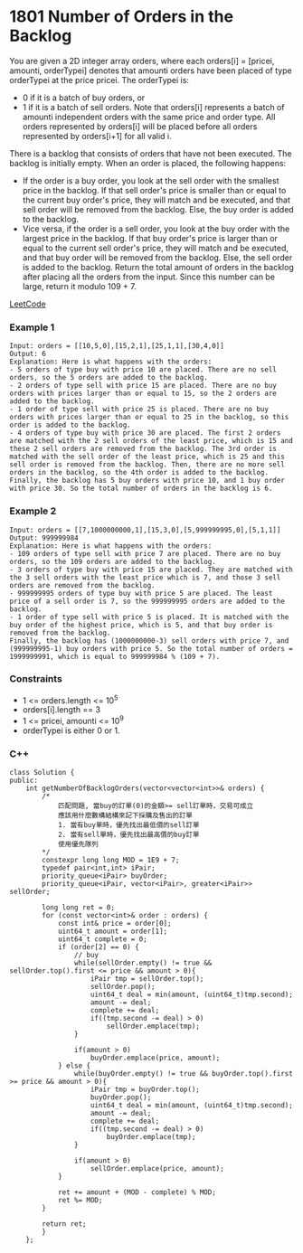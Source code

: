 # 1801 Number of Orders in the Backlog

You are given a 2D integer array orders, where each orders[i] = [pricei, amounti, orderTypei] denotes that amounti orders have been placed of type orderTypei at the price pricei. The orderTypei is:

* 0 if it is a batch of buy orders, or
* 1 if it is a batch of sell orders.
Note that orders[i] represents a batch of amounti independent orders with the same price and order type. All orders represented by orders[i] will be placed before all orders represented by orders[i+1] for all valid i.

There is a backlog that consists of orders that have not been executed. The backlog is initially empty. When an order is placed, the following happens:

* If the order is a buy order, you look at the sell order with the smallest price in the backlog. If that sell order's price is smaller than or equal to the current buy order's price, they will match and be executed, and that sell order will be removed from the backlog. Else, the buy order is added to the backlog.
* Vice versa, if the order is a sell order, you look at the buy order with the largest price in the backlog. If that buy order's price is larger than or equal to the current sell order's price, they will match and be executed, and that buy order will be removed from the backlog. Else, the sell order is added to the backlog.
Return the total amount of orders in the backlog after placing all the orders from the input. Since this number can be large, return it modulo 109 + 7.

[LeetCode](https://leetcode.cn/problems/number-of-orders-in-the-backlog/description/)

### Example 1

```
Input: orders = [[10,5,0],[15,2,1],[25,1,1],[30,4,0]]
Output: 6
Explanation: Here is what happens with the orders:
- 5 orders of type buy with price 10 are placed. There are no sell orders, so the 5 orders are added to the backlog.
- 2 orders of type sell with price 15 are placed. There are no buy orders with prices larger than or equal to 15, so the 2 orders are added to the backlog.
- 1 order of type sell with price 25 is placed. There are no buy orders with prices larger than or equal to 25 in the backlog, so this order is added to the backlog.
- 4 orders of type buy with price 30 are placed. The first 2 orders are matched with the 2 sell orders of the least price, which is 15 and these 2 sell orders are removed from the backlog. The 3rd order is matched with the sell order of the least price, which is 25 and this sell order is removed from the backlog. Then, there are no more sell orders in the backlog, so the 4th order is added to the backlog.
Finally, the backlog has 5 buy orders with price 10, and 1 buy order with price 30. So the total number of orders in the backlog is 6.
```

### Example 2

```
Input: orders = [[7,1000000000,1],[15,3,0],[5,999999995,0],[5,1,1]]
Output: 999999984
Explanation: Here is what happens with the orders:
- 109 orders of type sell with price 7 are placed. There are no buy orders, so the 109 orders are added to the backlog.
- 3 orders of type buy with price 15 are placed. They are matched with the 3 sell orders with the least price which is 7, and those 3 sell orders are removed from the backlog.
- 999999995 orders of type buy with price 5 are placed. The least price of a sell order is 7, so the 999999995 orders are added to the backlog.
- 1 order of type sell with price 5 is placed. It is matched with the buy order of the highest price, which is 5, and that buy order is removed from the backlog.
Finally, the backlog has (1000000000-3) sell orders with price 7, and (999999995-1) buy orders with price 5. So the total number of orders = 1999999991, which is equal to 999999984 % (109 + 7).
```


### Constraints

* 1 <= orders.length <= 10<sup>5</sup>
* orders[i].length == 3
* 1 <= pricei, amounti <= 10<sup>9</sup>
* orderTypei is either 0 or 1.



### C++ 

```
class Solution {
public:
    int getNumberOfBacklogOrders(vector<vector<int>>& orders) {
        /*
            匹配問題, 當buy的訂單(0)的金額>= sell訂單時，交易可成立
            應該用什麼數構結構來記下採購及售出的訂單
            1. 當有buy單時，優先找出最低價的sell訂單
            2. 當有sell單時，優先找出最高價的buy訂單
            使用優先隊列
        */
        constexpr long long MOD = 1E9 + 7;
        typedef pair<int,int> iPair;
        priority_queue<iPair> buyOrder;
        priority_queue<iPair, vector<iPair>, greater<iPair>> sellOrder;
        
        long long ret = 0;
        for (const vector<int>& order : orders) {
            const int& price = order[0];
            uint64_t amount = order[1];
            uint64_t complete = 0;
            if (order[2] == 0) {
                // buy
                while(sellOrder.empty() != true && sellOrder.top().first <= price && amount > 0){
                    iPair tmp = sellOrder.top();
                    sellOrder.pop();
                    uint64_t deal = min(amount, (uint64_t)tmp.second);
                    amount -= deal;
                    complete += deal;
                    if((tmp.second -= deal) > 0)
                        sellOrder.emplace(tmp);
                }
                
                if(amount > 0)
                    buyOrder.emplace(price, amount);
            } else {
                while(buyOrder.empty() != true && buyOrder.top().first >= price && amount > 0){
                    iPair tmp = buyOrder.top();
                    buyOrder.pop();
                    uint64_t deal = min(amount, (uint64_t)tmp.second);
                    amount -= deal;
                    complete += deal;
                    if((tmp.second -= deal) > 0)
                        buyOrder.emplace(tmp);
                }
                
                if(amount > 0)
                    sellOrder.emplace(price, amount);
            }

            ret += amount + (MOD - complete) % MOD;
            ret %= MOD;
        }
        
        return ret;
        }
    };
```